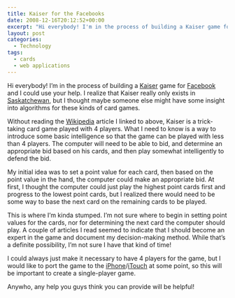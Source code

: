 ```yaml
---
title: Kaiser for the Facebooks
date: 2008-12-16T20:12:52+00:00
excerpt: "Hi everybody! I'm in the process of building a Kaiser game for Facebook and I could use your help. I realize that"
layout: post
categories:
  - Technology
tags:
  - cards
  - web applications
---
```

Hi everybody! I&#8217;m in the process of building a [Kaiser](http://en.wikipedia.org/wiki/Kaiser_(game)) game for [Facebook](http://www.facebook.com/) and I could use your help. I realize that Kaiser really only exists in [Saskatchewan](http://en.wikipedia.org/wiki/Saskatchewan), but I thought maybe someone else might have some insight into algorithms for these kinds of card games.

Without reading the [Wikipedia](http://en.wikipedia.org/wiki/Main_Page) article I linked to above, Kaiser is a trick-taking card game played with 4 players. What I need to know is a way to introduce some basic intelligence so that the game can be played with less than 4 players. The computer will need to be able to bid, and determine an appropriate bid based on his cards, and then play somewhat intelligently to defend the bid.

My initial idea was to set a point value for each card, then based on the point value in the hand, the computer could make an appropriate bid. At first, I thought the computer could just play the highest point cards first and progress to the lowest point cards, but I realized there would need to be some way to base the next card on the remaining cards to be played.

This is where I&#8217;m kinda stumped. I&#8217;m not sure where to begin in setting point values for the cards, nor for determining the next card the computer should play. A couple of articles I read seemed to indicate that I should become an expert in the game and document my decision-making method. While that&#8217;s a definite possibility, I&#8217;m not sure I have that kind of time!

I could always just make it necessary to have 4 players for the game, but I would like to port the game to the [iPhone](http://www.apple.com/ca/iphone/?cid=MKT-OMD-10272008-iphone)/[iTouch](http://www.apple.com/ca/ipodtouch/) at some point, so this will be important to create a single-player game.

Anywho, any help you guys think you can provide will be helpful!